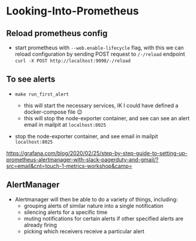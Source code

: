 # Looking-Into-Prometheus

## Reload prometheus config
- start prometheus with `--web.enable-lifecycle` flag, with this we can reload configuration by sending POST request to `/-/reload` endpoint `curl -X POST http://localhost:9090/-/reload`

## To see alerts

- `make run_first_alert`

  - this will start the necessary services, IK I could have defined a docker-compose file 😉
  - this will stop the node-exporter container, and see can see an alert email in mailpit at `localhost:8025`

- stop the node-exporter container, and see email in mailpit `localhost:8025`

https://grafana.com/blog/2020/02/25/step-by-step-guide-to-setting-up-prometheus-alertmanager-with-slack-pagerduty-and-gmail/?src=email&cnt=touch-1-metrics-workshop&camp=

## AlertManager

- Alertmanager will then be able to do a variety of things, including:
  - grouping alerts of similar nature into a single notification
  - silencing alerts for a specific time
  - muting notifications for certain alerts if other specified alerts are already firing
  - picking which receivers receive a particular alert


